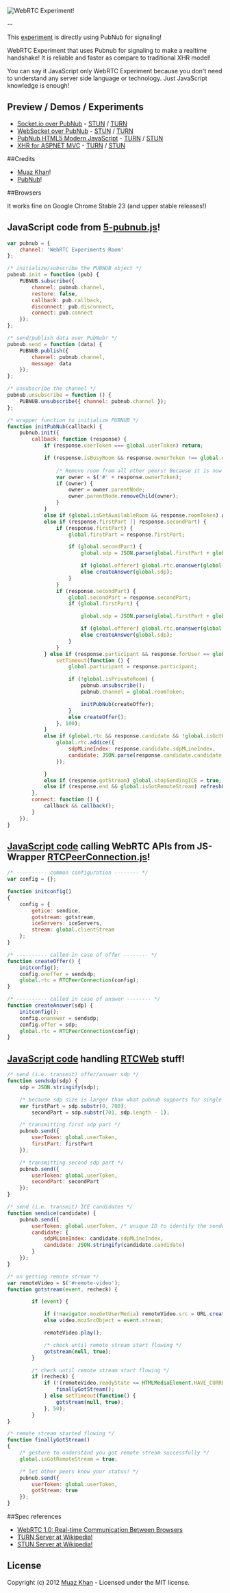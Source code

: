 ![WebRTC Experiment!](https://muazkh.appspot.com/images/WebRTC.png)

--

This [experiment](https://webrtc-experiment.appspot.com/javascript/) is directly using PubNub for signaling!

WebRTC Experiment that uses Pubnub for signaling to make a realtime handshake! It is reliable and faster as compare to traditional XHR model!

You can say it JavaScript only WebRTC Experiment because you don't need to understand any server side language or technology. Just JavaScript knowledge is enough!

## Preview / Demos / Experiments

* [Socket.io over PubNub](https://webrtc-experiment.appspot.com/socket.io/) - [STUN](https://webrtc-experiment.appspot.com/socket.io/) / [TURN](https://webrtc-experiment.appspot.com/socket.io/?turn=true)
* [WebSocket over PubNub](https://webrtc-experiment.appspot.com/websocket/) - [STUN](https://webrtc-experiment.appspot.com/websocket/) / [TURN](https://webrtc-experiment.appspot.com/websocket/?turn=true)
* [PubNub HTML5 Modern JavaScript](https://webrtc-experiment.appspot.com/javascript/) - [TURN](https://webrtc-experiment.appspot.com/javascript/?turn=true) / [STUN](https://webrtc-experiment.appspot.com/javascript/)
* [XHR for ASPNET MVC](https://webrtc-experiment.appspot.com/aspnet-mvc/) - [TURN](https://webrtc-experiment.appspot.com/aspnet-mvc/?turn=true) / [STUN](https://webrtc-experiment.appspot.com/aspnet-mvc/)

##Credits

* [Muaz Khan](http://github.com/muaz-khan)!
* [PubNub](https://github.com/pubnub/pubnub-api)!

##Browsers

It works fine on Google Chrome Stable 23 (and upper stable releases!)

## JavaScript code from [5-pubnub.js](https://github.com/muaz-khan/WebRTC-Experiment/tree/master/JavaScript-Only/5-pubnub.js)!

```javascript
var pubnub = {
    channel: 'WebRTC Experiments Room'
};

/* initialize/subscribe the PUBNUB object */
pubnub.init = function (pub) {
    PUBNUB.subscribe({
        channel: pubnub.channel,
        restore: false,
        callback: pub.callback,
        disconnect: pub.disconnect,
        connect: pub.connect
    });
};

/* send/publish data over PubNub! */
pubnub.send = function (data) {
    PUBNUB.publish({
        channel: pubnub.channel,
        message: data
    });
};

/* unsubscribe the channel */
pubnub.unsubscribe = function () {
    PUBNUB.unsubscribe({ channel: pubnub.channel });
};

/* wrapper function to initialize PUBNUB */
function initPubNub(callback) {
    pubnub.init({
        callback: function (response) {
            if (response.userToken === global.userToken) return;

            if (response.isBusyRoom && response.ownerToken !== global.userToken) {
                
                /* Remove room from all other peers! Because it is now a busy room! */
                var owner = $('#' + response.ownerToken);
                if (owner) {
                    owner = owner.parentNode;
                    owner.parentNode.removeChild(owner);
                }
            }
            else if (global.isGetAvailableRoom && response.roomToken) getAvailableRooms(response);
            else if (response.firstPart || response.secondPart) {
                if (response.firstPart) {
                    global.firstPart = response.firstPart;

                    if (global.secondPart) {
                        global.sdp = JSON.parse(global.firstPart + global.secondPart);

                        if (global.offerer) global.rtc.onanswer(global.sdp);
                        else createAnswer(global.sdp);
                    }
                }
                if (response.secondPart) {
                    global.secondPart = response.secondPart;
                    if (global.firstPart) {

                        global.sdp = JSON.parse(global.firstPart + global.secondPart);

                        if (global.offerer) global.rtc.onanswer(global.sdp);
                        else createAnswer(global.sdp);
                    }
                }
            } else if (response.participant && response.forUser == global.userToken) {
                setTimeout(function () {
                    global.participant = response.participant;

                    if (!global.isPrivateRoom) {
                        pubnub.unsubscribe();
                        pubnub.channel = global.roomToken;

                        initPubNub(createOffer);
                    }
                    else createOffer();
                }, 100);
            }
            else if (global.rtc && response.candidate && !global.isGotRemoteStream) {
                global.rtc.addice({
                    sdpMLineIndex: response.candidate.sdpMLineIndex,
                    candidate: JSON.parse(response.candidate.candidate)
                });

            }
            else if (response.gotStream) global.stopSendingICE = true;
            else if (response.end && global.isGotRemoteStream) refreshUI();
        },
        connect: function () {
            callback && callback();
        }
    });
}
```

## [JavaScript code](https://github.com/muaz-khan/WebRTC-Experiment/tree/master/JavaScript-Only/3-rtc.js) calling WebRTC APIs from JS-Wrapper [RTCPeerConnection.js](https://github.com/muaz-khan/WebRTC-Experiment/tree/master/RTCPeerConnection.js)!

```javascript
/* ---------- common configuration -------- */
var config = {};

function initconfig()
{
	config = {
	    getice: sendice,
	    gotstream: gotstream,
	    iceServers: iceServers,
	    stream: global.clientStream
	};
}

/* ---------- called in case of offer -------- */
function createOffer() {
	initconfig();
    config.onoffer = sendsdp;
    global.rtc = RTCPeerConnection(config);
}

/* ---------- called in case of answer -------- */
function createAnswer(sdp) {
	initconfig();
    config.onanswer = sendsdp;
    config.offer = sdp;
    global.rtc = RTCPeerConnection(config);
}
```

## [JavaScript code](https://github.com/muaz-khan/WebRTC-Experiment/tree/master/JavaScript-Only/2-rtc-functions.js) handling [RTCWeb](https://github.com/muaz-khan/WebRTC-Experiment/tree/master/RTCPeerConnection.js) stuff!

```javascript
/* send (i.e. transmit) offer/answer sdp */
function sendsdp(sdp) {
    sdp = JSON.stringify(sdp);

    /* because sdp size is larger than what pubnub supports for single request...that's why it is splitted into two parts */
    var firstPart = sdp.substr(0, 700),
        secondPart = sdp.substr(701, sdp.length - 1);

    /* transmitting first sdp part */
    pubnub.send({
        userToken: global.userToken,
        firstPart: firstPart
    });

    /* transmitting second sdp part */
    pubnub.send({
        userToken: global.userToken,
        secondPart: secondPart
    });
}

/* send (i.e. transmit) ICE candidates */
function sendice(candidate) {
    pubnub.send({
        userToken: global.userToken, /* unique ID to identify the sender */
        candidate: {
            sdpMLineIndex: candidate.sdpMLineIndex,
            candidate: JSON.stringify(candidate.candidate)
        }
    });
}

/* on getting remote stream */
var remoteVideo = $('#remote-video');
function gotstream(event, recheck) {

        if (event) {

            if (!navigator.mozGetUserMedia) remoteVideo.src = URL.createObjectURL(event.stream);
            else video.mozSrcObject = event.stream;

            remoteVideo.play();

			/* check until remote stream start flowing */
            gotstream(null, true);
        }

		/* check until remote stream start flowing */
        if (recheck) {
            if (!(remoteVideo.readyState <= HTMLMediaElement.HAVE_CURRENT_DATA || remoteVideo.paused || remoteVideo.currentTime <= 0)) {
                finallyGotStream();
            } else setTimeout(function() {
                gotstream(null, true);
            }, 50);
        }
}

/* remote stream started flowing */
function finallyGotStream()
{
	/* gesture to understand you got remote stream successfully */
    global.isGotRemoteStream = true;

	/* let other peers know your status! */
    pubnub.send({
        userToken: global.userToken,
        gotStream: true
    });
}
```

##Spec references 

* [WebRTC 1.0: Real-time Communication Between Browsers](http://dev.w3.org/2011/webrtc/editor/webrtc.html)
* [TURN Server at Wikipedia!](http://en.wikipedia.org/wiki/Traversal_Using_Relays_around_NAT)
* [STUN Server at Wikipedia!](http://en.wikipedia.org/wiki/STUN)

## License
Copyright (c) 2012 [Muaz Khan](https://plus.google.com/100325991024054712503) - Licensed under the MIT license.